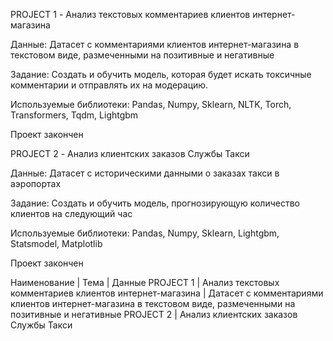 PROJECT 1 - Анализ текстовых комментариев клиентов интернет-магазина

Данные: Датасет с комментариями клиентов интернет-магазина в текстовом виде, размеченными на позитивные и негативные

Задание: Создать и обучить модель, которая будет искать токсичные комментарии и отправлять их на модерацию.

Используемые библиотеки: Pandas, Numpy, Sklearn, NLTK, Torch, Transformers, Tqdm, Lightgbm

Проект закончен

PROJECT 2 - Анализ клиентских заказов Службы Такси

Данные: Датасет c историческими данными о заказах такси в аэропортах

Задание: Создать и обучить модель, прогнозирующую количество клиентов на следующий час

Используемые библиотеки: Pandas, Numpy, Sklearn, Lightgbm, Statsmodel, Matplotlib

Проект закончен

Наименование | Тема | Данные 
PROJECT 1 | Анализ текстовых комментариев клиентов интернет-магазина | Датасет с комментариями клиентов интернет-магазина в текстовом виде, размеченными на позитивные и негативные 
PROJECT 2 | Анализ клиентских заказов Службы Такси 

